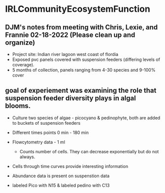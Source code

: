 # IRLCommunityEcosystemFunction

## DJM's notes from meeting with Chris, Lexie, and Frannie 02-18-2022 (Please clean up and organize)

- Project site: Indian river lagoon west coast of flordia
- Exposed pvc panels covered with suspension feeders (differing levels of coverage). 
- 5 months of collection, panels ranging from 4-30 species and 9-100% cover

## goal of experiement was examining the role that suspension feeder diversity plays in algal blooms. 

- Culture two species of algae - picocyano & pedinophyte, both are added to buckets of suspension feeders
- Different times points 0 min - 180 min
- Flowcytometry data - 1 ml
    - Counts number of cells. They can decrease exponentially but do not always. 

- Cells through time curves provide interesting information
- Abundance data is present on suspenstion data 

- labeled Pico with N15 & labeled pedino with C13
